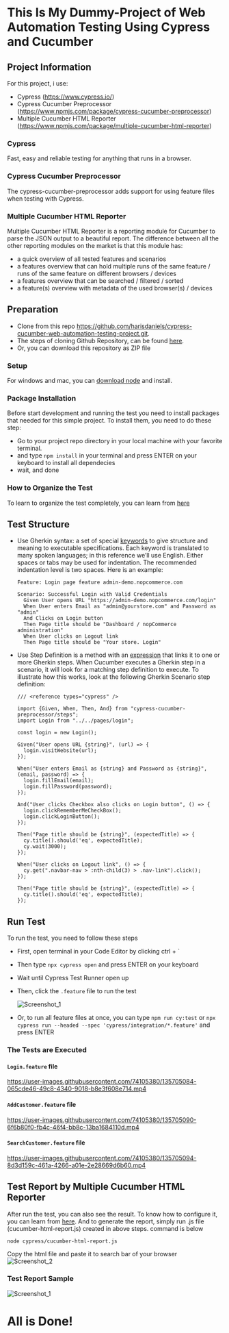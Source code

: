 # This Is My Dummy-Project of Web Automation Testing Using Cypress and Cucumber

## Project Information
For this project, i use:
- Cypress (https://www.cypress.io/)
- Cypress Cucumber Preprocessor (https://www.npmjs.com/package/cypress-cucumber-preprocessor)
- Multiple Cucumber HTML Reporter (https://www.npmjs.com/package/multiple-cucumber-html-reporter)

### Cypress
Fast, easy and reliable testing for anything that runs in a browser.

### Cypress Cucumber Preprocessor
The cypress-cucumber-preprocessor adds support for using feature files when testing with Cypress.

### Multiple Cucumber HTML Reporter
Multiple Cucumber HTML Reporter is a reporting module for Cucumber to parse the JSON output to a beautiful report. 
The difference between all the other reporting modules on the market is that this module has:
- a quick overview of all tested features and scenarios
- a features overview that can hold multiple runs of the same feature / runs of the same feature on different browsers / devices
- a features overview that can be searched / filtered / sorted
- a feature(s) overview with metadata of the used browser(s) / devices

## Preparation
- Clone from this repo https://github.com/harisdaniels/cypress-cucumber-web-automation-testing-project.git. 
- The steps of cloning Github Repository, can be found [here](https://docs.github.com/en/github/creating-cloning-and-archiving-repositories/cloning-a-repository-from-github/cloning-a-repository).
- Or, you can download this repository as ZIP file

### Setup
For windows and mac, you can [download node](https://nodejs.org/en/) and install.

### Package Installation
Before start development and running the test you need to install packages that needed for this simple project. To install them, you need to do these step:

- Go to your project repo directory in your local machine with your favorite terminal.
- and type `npm install` in your terminal and press ENTER on your keyboard to install all dependecies
- wait, and done

### How to Organize the Test
To learn to organize the test completely, you can learn from [here](https://www.npmjs.com/package/cypress-cucumber-preprocessor)

## Test Structure
- Use Gherkin syntax: a set of special [keywords](https://cucumber.io/docs/gherkin/reference/#keywords) to give structure and meaning to executable specifications.
  Each keyword is translated to many spoken languages; in this reference we’ll use English.
  Either spaces or tabs may be used for indentation. The recommended indentation level is two spaces. Here is an example:
  
  ```
  Feature: Login page feature admin-demo.nopcommerce.com

  Scenario: Successful Login with Valid Credentials
    Given User opens URL "https://admin-demo.nopcommerce.com/login"
    When User enters Email as "admin@yourstore.com" and Password as "admin"
    And Clicks on Login button
    Then Page title should be "Dashboard / nopCommerce administration"
    When User clicks on Logout link
    Then Page title should be "Your store. Login"
  ```


- Use Step Definition is a method with an [expression](https://cucumber.io/docs/cucumber/step-definitions/#expressions) that links it to one or more Gherkin steps. 
  When Cucumber executes a Gherkin step in a scenario, it will look for a matching step definition to execute.
  To illustrate how this works, look at the following Gherkin Scenario step definition:
  
  ```
  /// <reference types="cypress" />

  import {Given, When, Then, And} from "cypress-cucumber-preprocessor/steps";
  import Login from "../../pages/login";

  const login = new Login();

  Given("User opens URL {string}", (url) => {
    login.visitWebsite(url);
  });

  When("User enters Email as {string} and Password as {string}", (email, password) => {
    login.fillEmail(email);
    login.fillPassword(password);
  });

  And("User clicks Checkbox also clicks on Login button", () => {
    login.clickRememberMeCheckBox();
    login.clickLoginButton();
  });

  Then("Page title should be {string}", (expectedTitle) => {
    cy.title().should('eq', expectedTitle);
    cy.wait(3000);
  });

  When("User clicks on Logout link", () => {
    cy.get(".navbar-nav > :nth-child(3) > .nav-link").click();
  });

  Then("Page title should be {string}", (expectedTitle) => {
    cy.title().should('eq', expectedTitle);
  });
  ```

## Run Test
To run the test, you need to follow these steps
- First, open terminal in your Code Editor by clicking ctrl + `
- Then type `npx cypress open` and press ENTER on your keyboard
  
- Wait until Cypress Test Runner open up
- Then, click the `.feature` file to run the test
  
  ![Screenshot_1](https://user-images.githubusercontent.com/74105380/135406692-d39f743b-4e3b-413f-8d59-0e9ce6b1dc48.jpg)
- Or, to run all feature files at once, you can type `npm run cy:test` or `npx cypress run --headed --spec 'cypress/integration/*.feature'` and press ENTER

### The Tests are Executed  

#### `Login.feature` file
https://user-images.githubusercontent.com/74105380/135705084-065cde46-49c8-4340-9018-b8e3f608e714.mp4

#### `AddCustomer.feature` file
https://user-images.githubusercontent.com/74105380/135705090-6f6b80f0-fb4c-46f4-bb8c-13ba1684110d.mp4

#### `SearchCustomer.feature` file
https://user-images.githubusercontent.com/74105380/135705094-8d3d159c-461a-4266-a01e-2e28669d6b60.mp4


## Test Report by Multiple Cucumber HTML Reporter
After run the test, you can also see the result. 
To know how to configure it, you can learn from [here](https://kailash-pathak.medium.com/generate-cucumber-html-report-in-cypress-3691d596ef19).
And to generate the report, simply run .js file (cucumber-html-report.js) created in above steps. command is below

`node cypress/cucumber-html-report.js`

Copy the html file and paste it to search bar of your browser
![Screenshot_2](https://user-images.githubusercontent.com/74105380/135413699-92df061b-dc7d-4a3c-81de-ca2d0c0ed720.jpg)

### Test Report Sample
![Screenshot_1](https://user-images.githubusercontent.com/74105380/135705219-dc9cdfe9-3ab0-477f-9871-2042255b9c09.jpg)
  
# All is Done!
